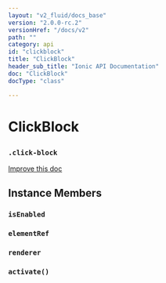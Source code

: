 ```yaml
---
layout: "v2_fluid/docs_base"
version: "2.0.0-rc.2"
versionHref: "/docs/v2"
path: ""
category: api
id: "clickblock"
title: "ClickBlock"
header_sub_title: "Ionic API Documentation"
doc: "ClickBlock"
docType: "class"

---
```










<h1 class="api-title">
<a class="anchor" name="click-block" href="#click-block"></a>

ClickBlock
<h3><code>.click-block</code></h3>






</h1>

<a class="improve-v2-docs" href="http://github.com/driftyco/ionic/edit/master/src/util/click-block.ts#L6">
Improve this doc
</a>










<!-- @usage tag -->


<!-- @property tags -->



<!-- instance methods on the class -->

<h2><a class="anchor" name="instance-members" href="#instance-members"></a>Instance Members</h2>

<div id="isEnabled"></div>

<h3>
<a class="anchor" name="isEnabled" href="#isEnabled"></a>
<code>isEnabled</code>
  

</h3>












<div id="elementRef"></div>

<h3>
<a class="anchor" name="elementRef" href="#elementRef"></a>
<code>elementRef</code>
  

</h3>












<div id="renderer"></div>

<h3>
<a class="anchor" name="renderer" href="#renderer"></a>
<code>renderer</code>
  

</h3>












<div id="activate"></div>

<h3>
<a class="anchor" name="activate" href="#activate"></a>
<code>activate()</code>
  

</h3>















<!-- related link --><!-- end content block -->


<!-- end body block -->

